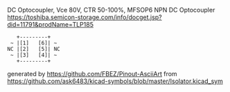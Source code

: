 DC Optocoupler, Vce 80V, CTR 50-100%, MFSOP6
NPN DC Optocoupler
https://toshiba.semicon-storage.com/info/docget.jsp?did=11791&prodName=TLP185


	   +---------+
	 ~ |[1]   [6]| ~
	NC |[2]   [5]| NC
	 ~ |[3]   [4]| ~
	   +---------+


generated by https://github.com/FBEZ/Pinout-AsciiArt from https://github.com/ask6483/kicad-symbols/blob/master/Isolator.kicad_sym